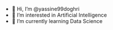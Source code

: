 - 👋 Hi, I’m @yassine99doghri
- 👀 I’m interested in Artificial Intelligence
- 🌱 I’m currently learning Data Science


<!---
yassine99doghri/yassine99doghri is a ✨ special ✨ repository because its `README.md` (this file) appears on your GitHub profile.
You can click the Preview link to take a look at your changes.
--->

